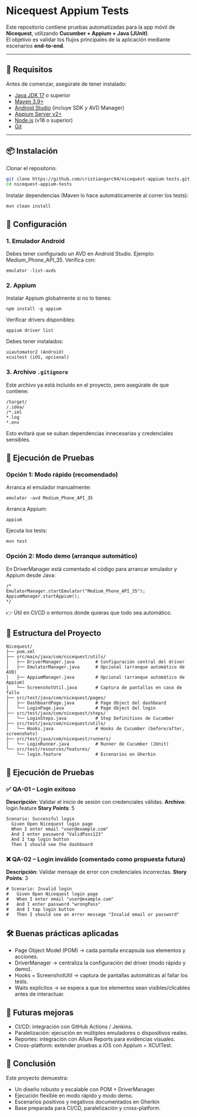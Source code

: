 # Nicequest Appium Tests

Este repositorio contiene pruebas automatizadas para la app móvil de **Nicequest**, utilizando **Cucumber + Appium + Java (JUnit)**.  
El objetivo es validar los flujos principales de la aplicación mediante escenarios **end-to-end**.

---

## 📌 Requisitos

Antes de comenzar, asegúrate de tener instalado:

- [Java JDK 17](https://www.oracle.com/java/technologies/javase/jdk17-archive-downloads.html) o superior  
- [Maven 3.9+](https://maven.apache.org/download.cgi)  
- [Android Studio](https://developer.android.com/studio) (incluye SDK y AVD Manager)  
- [Appium Server v2+](https://appium.io/docs/en/about-appium/getting-started/)  
- [Node.js](https://nodejs.org/) (v18 o superior)  
- [Git](https://git-scm.com/)

---

## 📦 Instalación

Clonar el repositorio:
```bash
git clone https://github.com/cristiangarc94/nicequest-appium-tests.git
cd nicequest-appium-tests
```
Instalar dependencias (Maven lo hace automáticamente al correr los tests):
```
mvn clean install
```

## 🔧 Configuración
### 1️. Emulador Android
Debes tener configurado un AVD en Android Studio.
Ejemplo: Medium_Phone_API_35.
Verifica con:
```
emulator -list-avds
```

### 2️. Appium
Instalar Appium globalmente si no lo tienes:
```
npm install -g appium
```
Verificar drivers disponibles:
```
appium driver list
```
Debes tener instalados:
```
uiautomator2 (Android)
xcuitest (iOS, opcional)
```

### 3. Archivo `.gitignore`
Este archivo ya está incluido en el proyecto, pero asegúrate de que contiene:
```gitignore
/target/
/.idea/
/*.iml
*.log
*.env
```  
Esto evitará que se suban dependencias innecesarias y credenciales sensibles.

## 🚀 Ejecución de Pruebas
### Opción 1: Modo rápido (recomendado)
Arranca el emulador manualmente:
```
emulator -avd Medium_Phone_API_35
```
Arranca Appium:
```
appium
```
Ejecuta los tests:
```
mvn test
```

### Opción 2: Modo demo (arranque automático)
En DriverManager está comentado el código para arrancar emulador y Appium desde Java:
```
/*
EmulatorManager.startEmulator("Medium_Phone_API_35");
AppiumManager.startAppium();
*/
```
👉 Útil en CI/CD o entornos donde quieras que todo sea automático.

## 📁 Estructura del Proyecto
```
Nicequest/
├── pom.xml
├── src/main/java/com/nicequest/utils/
│   ├── DriverManager.java        # Configuración central del driver
│   ├── EmulatorManager.java      # Opcional (arranque automático de AVD)
│   ├── AppiumManager.java        # Opcional (arranque automático de Appium)
│   └── ScreenshotUtil.java       # Captura de pantallas en caso de fallo
├── src/test/java/com/nicequest/pages/
│   ├── DashboardPage.java        # Page Object del dashboard
│   └── LoginPage.java            # Page Object del login
├── src/test/java/com/nicequest/steps/
│   └── LoginSteps.java           # Step Definitions de Cucumber
├── src/test/java/com/nicequest/utils/
│   └── Hooks.java                # Hooks de Cucumber (before/after, screenshots)
├── src/test/java/com/nicequest/runners/
│   └── LoginRunner.java          # Runner de Cucumber (JUnit)
└── src/test/resources/features/
    └── login.feature             # Escenarios en Gherkin
```

## 🚀 Ejecución de Pruebas

### ✅ QA-01 – Login exitoso
**Descripción**: Validar el inicio de sesión con credenciales válidas.
**Archivo**: login.feature
**Story Points**: 5
```
Scenario: Successful login
  Given Open Nicequest login page
  When I enter email "user@example.com"
  And I enter password "ValidPass123"
  And I tap login button
  Then I should see the dashboard
```

### ❌ QA-02 – Login inválido (comentado como propuesta futura)
**Descripción**: Validar mensaje de error con credenciales incorrectas.
**Story Points**: 3
```
# Scenario: Invalid login
#   Given Open Nicequest login page
#   When I enter email "user@example.com"
#   And I enter password "wrongPass"
#   And I tap login button
#   Then I should see an error message "Invalid email or password"
```

## 🛠️ Buenas prácticas aplicadas
- Page Object Model (POM) → cada pantalla encapsula sus elementos y acciones.
- DriverManager → centraliza la configuración del driver (modo rápido y demo).
- Hooks + ScreenshotUtil → captura de pantallas automáticas al fallar los tests.
- Waits explícitos → se espera a que los elementos sean visibles/clicables antes de interactuar.

## 🔮 Futuras mejoras
- CI/CD: integración con GitHub Actions / Jenkins.
- Paralelización: ejecución en múltiples emuladores o dispositivos reales.
- Reportes: integración con Allure Reports para evidencias visuales.
- Cross-platform: extender pruebas a iOS con Appium + XCUITest.

## 📑 Conclusión
Este proyecto demuestra:
- Un diseño robusto y escalable con POM + DriverManager.
- Ejecución flexible en modo rápido y modo demo.
- Escenarios positivos y negativos documentados en Gherkin
- Base preparada para CI/CD, paralelización y cross-platform.